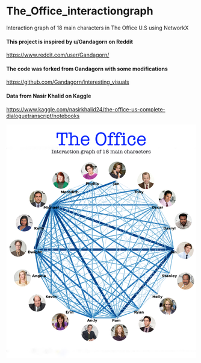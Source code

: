 # The_Office_interactiongraph
Interaction graph of 18 main characters in The Office U.S using NetworkX 
#### This project is inspired by u/Gandagorn on Reddit 
https://www.reddit.com/user/Gandagorn/
#### The code was forked from Gandagorn with some modifications
https://github.com/Gandagorn/interesting_visuals
#### Data from Nasir Khalid on Kaggle 
https://www.kaggle.com/nasirkhalid24/the-office-us-complete-dialoguetranscript/notebooks

![](TheOffice_wob.png)
